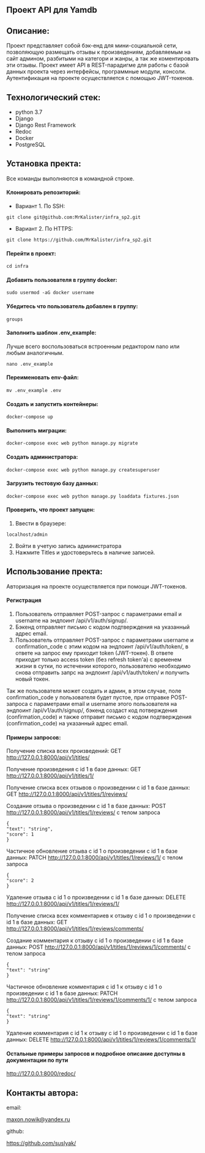## Проект API для Yamdb

## Описание:

Проект представляет собой бэк-енд для мини-социальной сети, позволяющую размещать отзывы к произведениям, добавляемым на сайт админом, разбитыми на категори и жанры, а так же коментировать эти отзывы. Проект имеет API в REST-парадигме для работы с базой данных проекта через интерфейсы, программные модули, консоли.
Аутентификация на проекте осуществляется с помощью JWT-токенов.

## Технологический стек:
* python 3.7
* Django
* Django Rest Framework
* Redoc
* Docker
* PostgreSQL

## Установка пректа:
Все команды выполняются в командной строке.
#### Клонировать репозиторий:
* Вариант 1. По SSH:
```
git clone git@github.com:MrKalister/infra_sp2.git
```
* Вариант 2. По HTTPS:
```
git clone https://github.com/MrKalister/infra_sp2.git
```
#### Перейти в проект:
```
cd infra
```
#### Добавить пользователя в группу docker:
```
sudo usermod -aG docker username
```
#### Убедитесь что пользователь добавлен в группу:
```
groups
```
#### Заполнить шаблон .env_example:
Лучше всего воспользоваться встроенным редактором nano или любым аналогичным.
```
nano .env_example
```
#### Переименовать env-файл:
```
mv .env_example .env
```
#### Создать и запустить контейнеры:
```
docker-compose up
```
#### Выполнить миграции:
```
docker-compose exec web python manage.py migrate
```
#### Создать администратора:
```
docker-compose exec web python manage.py createsuperuser
```
#### Загрузить тестовую базу данных:
```
docker-compose exec web python manage.py loaddata fixtures.json
```
#### Проверить, что проект запущен:
1. Ввести в браузере:
```
localhost/admin
```
2. Войти в учетую запись администратора
3. Нажмите Titles и удостоверьтесь в наличие записей.

## Использование пректа:
Авторизация на проекте осуществляется при помощи JWT-токенов.

#### Регистрация
1. Пользователь отправляет POST-запрос с параметрами email и username на эндпоинт /api/v1/auth/signup/.
2. Бэкенд отправляет письмо с кодом подтверждения на указанный адрес email.
3. Пользователь отправляет POST-запрос с параметрами username и confirmation_code с этим кодом на эндпоинт /api/v1/auth/token/, в ответе на запрос ему приходит token (JWT-токен). В ответе приходит только access token (без refresh token'a) c временем жизни в сутки, по истечении которого, пользователю необходимо снова отправить запрс на эндпоинт /api/v1/auth/token/ и получить новый токен.

Так же пользователя может создать и админ, в этом случае, поле confirmation_code у пользователя будет пустое, при отправке POST-запроса с параметрами email и username этого пользователя на эндпоинт /api/v1/auth/signup/, бэкенд создаст код потверждения (confirmation_code) и также отправит письмо с кодом подтверждения (confirmation_code) на указанный адрес email.

#### Примеры запросов:
Получение списка всех произведений:
GET http://127.0.0.1:8000/api/v1/titles/

Получение произведения c id 1 в базе данных:
GET http://127.0.0.1:8000/api/v1/titles/1/

Получение списка всех отзывов о произведении c id 1 в базе данных:
GET http://127.0.0.1:8000/api/v1/titles/1/reviews/

Создание отзыва о произведении c id 1 в базе данных:
POST http://127.0.0.1:8000/api/v1/titles/1/reviews/
с телом запроса 
```
{
"text": "string",
"score": 1
}
```

Частичное обновление отзыва c id 1 о произведении c id 1 в базе данных:
PATCH http://127.0.0.1:8000/api/v1/titles/1/reviews/1/
с телом запроса 
```
{
"score": 2
}
```

Удаление отзыва c id 1 о произведении c id 1 в базе данных:
DELETE http://127.0.0.1:8000/api/v1/titles/1/reviews/1/

Получение списка всех комментариев к отзыву c id 1 о произведении c id 1 в базе данных:
GET http://127.0.0.1:8000/api/v1/titles/1/reviews/comments/

Создание комментария к отзыву c id 1 о произведении c id 1 в базе данных:
POST http://127.0.0.1:8000/api/v1/titles/1/reviews/1/comments/
с телом запроса 
```
{
"text": "string"
}
```

Частичное обновление комментария c id 1 к отзыву c id 1 о произведении c id 1 в базе данных:
PATCH http://127.0.0.1:8000/api/v1/titles/1/reviews/1/comments/1/
с телом запроса 
```
{
"text": "string"
}
```

Удаление комментария c id 1 к отзыву c id 1 о произведении c id 1 в базе данных:
DELETE http://127.0.0.1:8000/api/v1/titles/1/reviews/1/comments/1/

#### Остальные примеры запросов и подробное описание доступны в документации по пути
http://127.0.0.1:8000/redoc/

## Контакты автора:
email: 

maxon.nowik@yandex.ru

github: 

https://github.com/suslyak/
